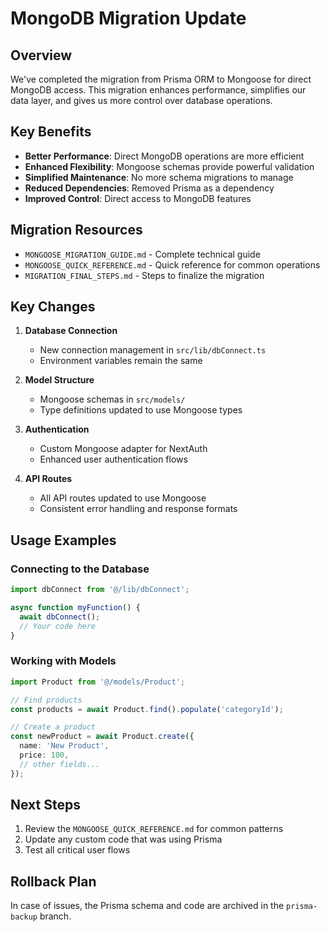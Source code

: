 # MongoDB Migration Update

## Overview

We've completed the migration from Prisma ORM to Mongoose for direct MongoDB access. This migration enhances performance, simplifies our data layer, and gives us more control over database operations.

## Key Benefits

- **Better Performance**: Direct MongoDB operations are more efficient
- **Enhanced Flexibility**: Mongoose schemas provide powerful validation
- **Simplified Maintenance**: No more schema migrations to manage
- **Reduced Dependencies**: Removed Prisma as a dependency
- **Improved Control**: Direct access to MongoDB features

## Migration Resources

- `MONGOOSE_MIGRATION_GUIDE.md` - Complete technical guide
- `MONGOOSE_QUICK_REFERENCE.md` - Quick reference for common operations
- `MIGRATION_FINAL_STEPS.md` - Steps to finalize the migration

## Key Changes

1. **Database Connection**
   - New connection management in `src/lib/dbConnect.ts`
   - Environment variables remain the same

2. **Model Structure**
   - Mongoose schemas in `src/models/`
   - Type definitions updated to use Mongoose types

3. **Authentication**
   - Custom Mongoose adapter for NextAuth
   - Enhanced user authentication flows

4. **API Routes**
   - All API routes updated to use Mongoose
   - Consistent error handling and response formats

## Usage Examples

### Connecting to the Database

```typescript
import dbConnect from '@/lib/dbConnect';

async function myFunction() {
  await dbConnect();
  // Your code here
}
```

### Working with Models

```typescript
import Product from '@/models/Product';

// Find products
const products = await Product.find().populate('categoryId');

// Create a product
const newProduct = await Product.create({
  name: 'New Product',
  price: 100,
  // other fields...
});
```

## Next Steps

1. Review the `MONGOOSE_QUICK_REFERENCE.md` for common patterns
2. Update any custom code that was using Prisma
3. Test all critical user flows

## Rollback Plan

In case of issues, the Prisma schema and code are archived in the `prisma-backup` branch.
